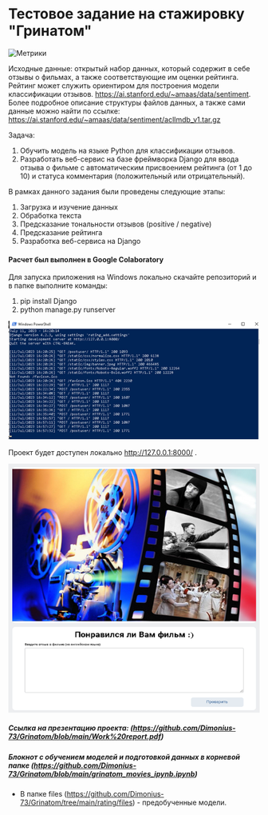 # Тестовое задание на стажировку "Гринатом"


![Метрики](https://github.com/Dimonius-73/1/blob/main/3.png)



Исходные данные:  открытый набор данных, который содержит в себе отзывы о фильмах, а также соответствующие им оценки рейтинга. Рейтинг может служить ориентиром для построения модели классификации отзывов.
https://ai.stanford.edu/~amaas/data/sentiment. Более подробное описание структуры файлов данных, а также сами данные можно найти по ссылке: https://ai.stanford.edu/~amaas/data/sentiment/aclImdb_v1.tar.gz 

Задача: 
1.	Обучить модель на языке Python для классификации отзывов. 
2.	Разработать веб-сервис на базе фреймворка Django для ввода отзыва о фильме с автоматическим присвоением рейтинга (от 1 до 10) и статуса комментария (положительный или отрицательный). 

В рамках  данного задания  были проведены следующие этапы: 
1.	Загрузка и изучение данных
2.	Обработка текста
3.	Предсказание тональности отзывов (positive / negative)
4.	Предсказание рейтинга
5.	Разработка веб-сервиса на Django

#### Расчет был выполнен в Google Colaboratory


Для запуска приложения на Windows локально скачайте репозиторий и в папке выполните команды: 
1.	pip install Django  
2.	python manage.py runserver 

![Метрики](https://github.com/Dimonius-73/Grinatom/blob/main/Win.png)



Проект будет доступен локально http://127.0.0.1:8000/ .

![Метрики](https://github.com/Dimonius-73/Grinatom/blob/main/movies.png)



##### Ссылка на презентацию проекта: (https://github.com/Dimonius-73/Grinatom/blob/main/Work%20report.pdf)

##### Блокнот с обучением моделей и подготовкой данных в корневой папке (https://github.com/Dimonius-73/Grinatom/blob/main/grinatom_movies_ipynb.ipynb)



* В папке files (https://github.com/Dimonius-73/Grinatom/tree/main/rating/files) - предобученные модели.
